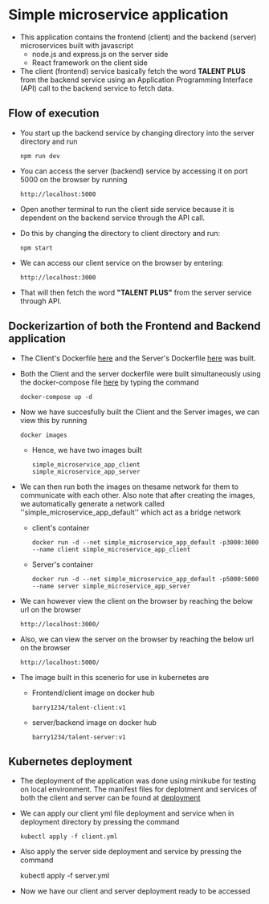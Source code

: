 # Simple microservice application
  + This application contains the frontend (client) and the backend (server) microservices built with javascript 
    + node.js and express.js on the server side
    + React framework on the client side
  + The client (frontend) service basically fetch the word **TALENT PLUS** from the backend service using an Application Programming Interface (API) call to the backend service to fetch data.

##  Flow of execution
  + You start up the backend service by changing directory into the server directory and run

        npm run dev
  + You can access the server (backend) service by accessing it on port 5000 on the browser by running 

        http://localhost:5000
  + Open another terminal to run the client side service because it is dependent on the backend service through the API call.
  + Do this by changing the directory to client directory and run:

        npm start
  + We can access our client service on the browser by entering:

        http://localhost:3000
  + That will then fetch the word **"TALENT PLUS"** from the server service through API.

## Dockerizartion of both the Frontend and Backend application
  + The Client's Dockerfile [here](./client/Dockerfile) and the Server's Dockerfile [here](./server/Dockerfile) was built.
  + Both the Client and the server dockerfile were built simultaneously using the docker-compose file [here](./docker-compose.yml) by typing the command

        docker-compose up -d

  + Now we have succesfully built the Client and the Server images, we can view this by running 

        docker images
      + Hence, we have two images built

            simple_microservice_app_client
            simple_microservice_app_server
  + We can then run both the images on thesame network for them to communicate with each other. Also note that after creating the images, we automatically generate a network called ''simple_microservice_app_default'' which act as a bridge network
    + client's container
          
          docker run -d --net simple_microservice_app_default -p3000:3000 --name client simple_microservice_app_client
    + Server's container

          docker run -d --net simple_microservice_app_default -p5000:5000 --name server simple_microservice_app_server
  + We can however view the client on the browser by reaching the below url on the browser

        http://localhost:3000/
  + Also, we can view the server on the browser by reaching the below url on the browser

        http://localhost:5000/
  + The image built in this scenerio for use in kubernetes are
    + Frontend/client image on docker hub

          barry1234/talent-client:v1
    + server/backend image on docker hub

          barry1234/talent-server:v1

##  Kubernetes deployment
  + The deployment of the application was done using minikube for testing on local environment. The manifest files for deplotment and services of both the client and server can be found at [deployment](./deployment/)
  
  + We can apply our client yml file deployment and service when in deployment directory by pressing the command

        kubectl apply -f client.yml
  + Also apply the server side deployment and service by pressing the command

      kubectl apply -f server.yml
  
  + Now we have our client and server deployment ready to be accessed